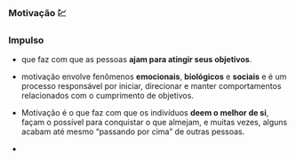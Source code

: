 ### **Motivação** :chart:

### Impulso

-  que faz com que as pessoas **ajam para atingir seus objetivos**.

- motivação envolve fenômenos **emocionais**, **biológicos** e **sociais** e é um processo responsável por iniciar, direcionar e manter comportamentos relacionados com o cumprimento de objetivos.

- Motivação é o que faz com que os indivíduos **deem o melhor de si**, façam o possível para conquistar o que almejam, e muitas vezes, alguns acabam até mesmo “passando por cima” de outras pessoas.

*   
